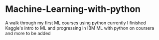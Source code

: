 # Machine-Learning-with-python
A walk through my first ML courses using python 
currently I finished Kaggle's intro to ML and progressing in IBM ML with python on coursera and more to be added
